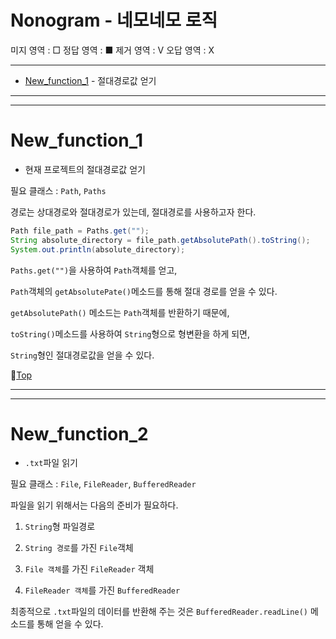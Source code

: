 # Nonogram - 네모네모 로직

미지 영역 : □
정답 영역 : ■
제거 영역 : V
오답 영역 : X

---

* [New_function_1](*new_function_1) - 절대경로값 얻기

---
---

# New_function_1

* 현재 프로젝트의 절대경로값 얻기

필요 클래스 : ``Path``, ``Paths``

경로는 상대경로와 절대경로가 있는데, 절대경로를 사용하고자 한다.

```java
Path file_path = Paths.get("");
String absolute_directory = file_path.getAbsolutePath().toString();
System.out.println(absolute_directory);
```

``Paths.get("")``을 사용하여 ``Path``객체를 얻고,

``Path``객체의 ``getAbsolutePate()``메소드를 통해 절대 경로를 얻을 수 있다.

``getAbsolutePath()`` 메소드는 ``Path``객체를 반환하기 때문에, 

``toString()``메소드를 사용하여 ``String``형으로 형변환을 하게 되면, 

``String``형인 절대경로값을 얻을 수 있다.

:camel:[Top](#nonogram)

---
---

# New_function_2

* ``.txt``파일 읽기

필요 클래스 : ``File``, ``FileReader``, ``BufferedReader``

파일을 읽기 위해서는 다음의 준비가 필요하다.

1. ``String``형 파일경로

1. ``String 경로``를 가진 ``File``객체

1. ``File 객체``를 가진 ``FileReader`` 객체

1. ``FileReader 객체``를 가진 ``BufferedReader``

최종적으로 ``.txt``파일의 데이터를 반환해 주는 것은 ``BufferedReader.readLine()`` 메소드를 통해 얻을 수 있다.